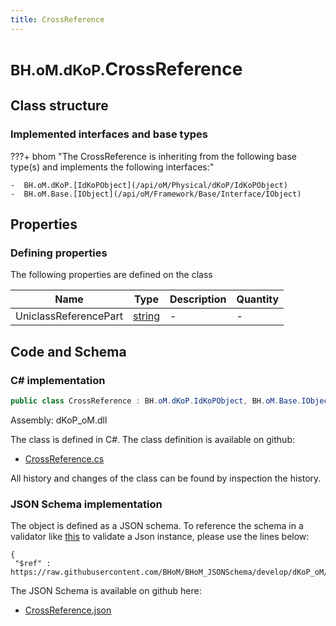 ```yaml
---
title: CrossReference
---
```


# <small>BH.oM.dKoP.</small>**CrossReference**



## Class structure

### Implemented interfaces and base types

???+ bhom "The CrossReference is inheriting from the following base type(s) and implements the following interfaces:"

    -  BH.oM.dKoP.[IdKoPObject](/api/oM/Physical/dKoP/IdKoPObject)
    -  BH.oM.Base.[IObject](/api/oM/Framework/Base/Interface/IObject)


## Properties



### Defining properties

The following properties are defined on the class

| Name             | Type             | Description      | Quantity         |
|------------------|------------------|------------------|------------------|
| UniclassReferencePart | [string](https://learn.microsoft.com/en-us/dotnet/api/System.String?view=netstandard-2.0) | - | - |


## Code and Schema

### C# implementation

``` C# title="C#"
public class CrossReference : BH.oM.dKoP.IdKoPObject, BH.oM.Base.IObject
```

Assembly: dKoP_oM.dll

The class is defined in C#. The class definition is available on github:

- [CrossReference.cs](https://github.com/BHoM/dKoP_Toolkit/blob/develop/dKoP_oM/AdministrativeInformation\CrossReference.cs)

All history and changes of the class can be found by inspection the history.
### JSON Schema implementation

The object is defined as a JSON schema. To reference the schema in a validator like [this](https://www.jsonschemavalidator.net/) to validate a Json instance, please use the lines below:

``` { .json .copy .select } title="JSON Schema"
{
 "$ref" : https://raw.githubusercontent.com/BHoM/BHoM_JSONSchema/develop/dKoP_oM/CrossReference.json}
```

The JSON Schema is available on github here:

- [CrossReference.json](https://github.com/BHoM/BHoM_JSONSchema/blob/develop/dKoP_oM/CrossReference.json)
